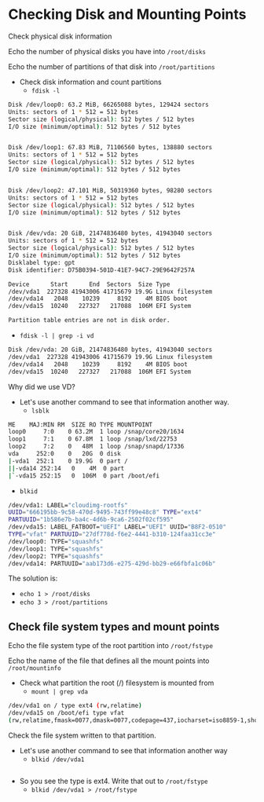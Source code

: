 # Checking Disk and Mounting Points

Check physical disk information

Echo the number of physical disks you have into `/root/disks`

Echo the number of partitions of that disk into `/root/partitions`

* Check disk information and count partitions
  - `fdisk -l`

```bash
Disk /dev/loop0: 63.2 MiB, 66265088 bytes, 129424 sectors
Units: sectors of 1 * 512 = 512 bytes
Sector size (logical/physical): 512 bytes / 512 bytes
I/O size (minimum/optimal): 512 bytes / 512 bytes


Disk /dev/loop1: 67.83 MiB, 71106560 bytes, 138880 sectors
Units: sectors of 1 * 512 = 512 bytes
Sector size (logical/physical): 512 bytes / 512 bytes
I/O size (minimum/optimal): 512 bytes / 512 bytes


Disk /dev/loop2: 47.101 MiB, 50319360 bytes, 98280 sectors
Units: sectors of 1 * 512 = 512 bytes
Sector size (logical/physical): 512 bytes / 512 bytes
I/O size (minimum/optimal): 512 bytes / 512 bytes


Disk /dev/vda: 20 GiB, 21474836480 bytes, 41943040 sectors
Units: sectors of 1 * 512 = 512 bytes
Sector size (logical/physical): 512 bytes / 512 bytes
I/O size (minimum/optimal): 512 bytes / 512 bytes
Disklabel type: gpt
Disk identifier: D75B0394-501D-41E7-94C7-29E9642F257A

Device      Start      End  Sectors  Size Type
/dev/vda1  227328 41943006 41715679 19.9G Linux filesystem
/dev/vda14   2048    10239     8192    4M BIOS boot
/dev/vda15  10240   227327   217088  106M EFI System

Partition table entries are not in disk order.
```

  - `fdisk -l | grep -i vd`

```bash
Disk /dev/vda: 20 GiB, 21474836480 bytes, 41943040 sectors
/dev/vda1  227328 41943006 41715679 19.9G Linux filesystem
/dev/vda14   2048    10239     8192    4M BIOS boot
/dev/vda15  10240   227327   217088  106M EFI System
```

Why did we use VD?

* Let's use another command to see that information another way.
  - `lsblk`

```bash
ME    MAJ:MIN RM  SIZE RO TYPE MOUNTPOINT
loop0     7:0    0 63.2M  1 loop /snap/core20/1634
loop1     7:1    0 67.8M  1 loop /snap/lxd/22753
loop2     7:2    0   48M  1 loop /snap/snapd/17336
vda     252:0    0   20G  0 disk 
|-vda1  252:1    0 19.9G  0 part /
||-vda14 252:14   0    4M  0 part 
|`-vda15 252:15   0  106M  0 part /boot/efi
```

  - `blkid`

```bash
/dev/vda1: LABEL="cloudimg-rootfs"
UUID="666195bb-9c58-470d-9495-743ff99e48c8" TYPE="ext4"
PARTUUID="1b586e7b-ba4c-4d6b-9ca6-2502f02cf595"
/dev/vda15: LABEL_FATBOOT="UEFI" LABEL="UEFI" UUID="B8F2-0510"
TYPE="vfat" PARTUUID="27df778d-f6e2-4441-b310-124faa31cc3e"
/dev/loop0: TYPE="squashfs"
/dev/loop1: TYPE="squashfs"
/dev/loop2: TYPE="squashfs"
/dev/vda14: PARTUUID="aab173d6-e275-429d-bb29-e66fbfa1c06b"
```

The solution is:

* `echo 1 > /root/disks`
* `echo 3 > /root/partitions`

## Check file system types and mount points

Echo the file system type of the root partition into `/root/fstype`

Echo the name of the file that defines all the mount points into
`/root/mountinfo`

* Check what partition the root (/) filesystem is mounted from
  - `mount | grep vda`

```bash
/dev/vda1 on / type ext4 (rw,relatime)
/dev/vda15 on /boot/efi type vfat
(rw,relatime,fmask=0077,dmask=0077,codepage=437,iocharset=iso8859-1,shortname=mixed,errors=remount-ro)
```

Check the file system written to that partition.

* Let's use another command to see that information another way
  - `blkid /dev/vda1`

```bash

```

* So you see the type is ext4. Write that out to `/root/fstype`
  - `blkid /dev/vda1 > /root/fstype`

```bash

```


